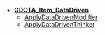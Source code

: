 * [**CDOTA_Item_DataDriven**](/)
	* [ApplyDataDrivenModifier](CDOTA_Item_DataDriven/ApplyDataDrivenModifier)
	* [ApplyDataDrivenThinker](CDOTA_Item_DataDriven/ApplyDataDrivenThinker)
